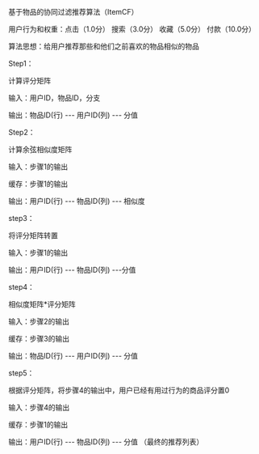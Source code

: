 基于物品的协同过滤推荐算法（ItemCF）

用户行为和权重：点击（1.0分） 搜索（3.0分） 收藏（5.0分） 付款（10.0分）

算法思想：给用户推荐那些和他们之前喜欢的物品相似的物品


Step1：

计算评分矩阵

输入：用户ID，物品ID，分支

输出：物品ID(行)   ---   用户ID(列)  ---  分值

Step2：

计算余弦相似度矩阵

输入：步骤1的输出

缓存：步骤1的输出

输出：用户ID(行) --- 物品ID(列)  --- 相似度

step3：

将评分矩阵转置

输入：步骤1的输出

输出：用户ID(行) --- 物品ID(列) ---分值

step4：

相似度矩阵*评分矩阵

输入：步骤2的输出

缓存：步骤3的输出

输出：物品ID(行)   ---   用户ID(列)  ---  分值

step5：

根据评分矩阵，将步骤4的输出中，用户已经有用过行为的商品评分置0

输入：步骤4的输出

缓存：步骤1的输出

输出：用户ID(行)  ---  物品ID(列)  ---  分值  （最终的推荐列表）
